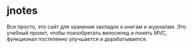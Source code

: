 # jnotes
Все просто, это сайт для хранения закладок к книгам и журналам. Это учебный проект, чтобы поизобретать велосипед и понять MVC, 
функционал постепенно улучшается и дорабатывается.
